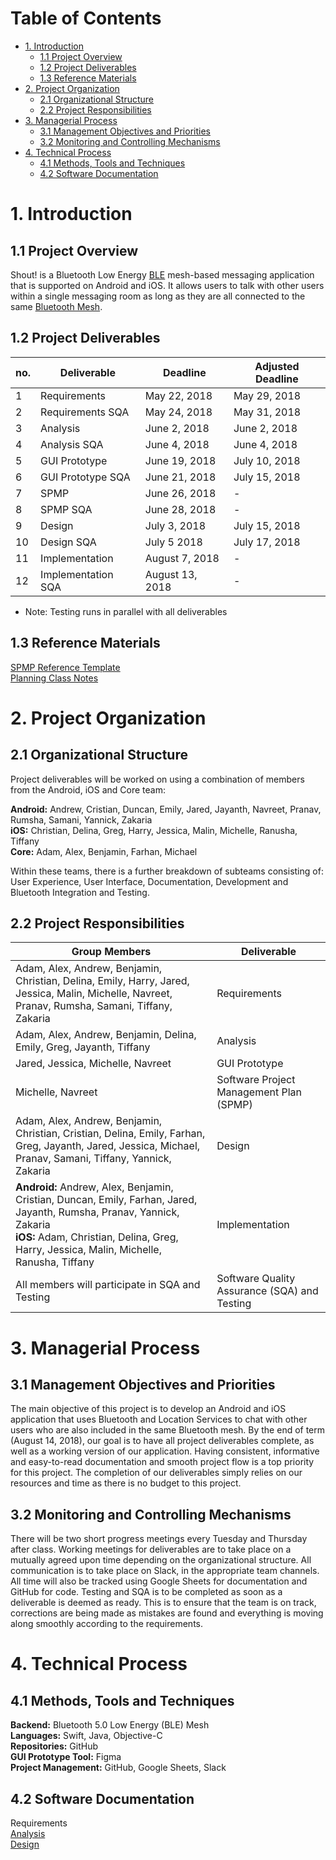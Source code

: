 # Table of Contents
- [1. Introduction](#1-introduction) 
   * [1.1 Project Overview](#11-project-overview)
   * [1.2 Project Deliverables](#12-project-deliverables)
   * [1.3 Reference Materials](#13-reference-materials)
- [2. Project Organization](#2-project-organization)
   * [2.1 Organizational Structure](#21-organizational-structure)  
   * [2.2 Project Responsibilities](#22-project-responsibilities)
- [3. Managerial Process](#3-managerial-process)
   * [3.1 Management Objectives and Priorities](#31-management-objectives-and-priorities)
   * [3.2 Monitoring and Controlling Mechanisms](#32-monitoring-and-controlling-mechanisms)
 - [4. Technical Process](#4-technical-process)
    * [4.1 Methods, Tools and Techniques](#41-methods-tools-and-techniques)
    * [4.2 Software Documentation](#42-software-documentation)
    
     
# 1. Introduction 

## 1.1 Project Overview

Shout! is a Bluetooth Low Energy [BLE](https://en.wikipedia.org/wiki/Bluetooth_Low_Energy) mesh-based messaging application that is supported on Android and iOS. It allows users to talk with other users within a single messaging room as long as they are all connected to the same [Bluetooth Mesh](https://www.bluetooth.com/bluetooth-technology/topology-options/le-mesh/mesh-tech).

## 1.2 Project Deliverables

| no. | Deliverable | Deadline | Adjusted Deadline | 
| ----- | ---- | ----------- | ------- |
|1|Requirements|May 22, 2018|May 29, 2018|
|2|Requirements SQA|May 24, 2018|May 31, 2018|
|3|Analysis|June 2, 2018|June 2, 2018|
|4|Analysis SQA|June 4, 2018|June 4, 2018|
|5|GUI Prototype|June 19, 2018|July 10, 2018|
|6|GUI Prototype SQA|June 21, 2018|July 15, 2018|
|7|SPMP|June 26, 2018| - |
|8|SPMP SQA|June 28, 2018| - |
|9|Design|July 3, 2018|July 15, 2018|
|10|Design SQA|July 5 2018|July 17, 2018|
|11|Implementation|August 7, 2018| - |
|12|Implementation SQA|August 13, 2018| - |

* Note: Testing runs in parallel with all deliverables

## 1.3 Reference Materials
[SPMP Reference Template](https://cs.uwaterloo.ca/~apidduck/se362/Assignments/A2/spmp)<br/>
[Planning Class Notes](https://bohr.wlu.ca/cp317/notes/17_planning.php)


# 2. Project Organization
## 2.1 Organizational Structure
Project deliverables will be worked on using a combination of members from the Android, iOS and Core team:

<strong>Android:</strong> Andrew, Cristian, Duncan, Emily, Jared, Jayanth, Navreet, Pranav, Rumsha, Samani, Yannick, Zakaria<br /> 
<strong>iOS:</strong> Christian, Delina, Greg, Harry, Jessica, Malin, Michelle, Ranusha, Tiffany<br /> 
<strong>Core:</strong> Adam, Alex, Benjamin, Farhan, Michael

Within these teams, there is a further breakdown of subteams consisting of:
User Experience, User Interface, Documentation, Development and Bluetooth Integration and Testing.

## 2.2 Project Responsibilities

| Group Members | Deliverable |
| -------------------- | ----------- |
|Adam, Alex, Andrew, Benjamin, Christian, Delina, Emily, Harry, Jared, Jessica, Malin, Michelle, Navreet, Pranav, Rumsha, Samani, Tiffany, Zakaria|Requirements|
|Adam, Alex, Andrew, Benjamin, Delina, Emily, Greg, Jayanth, Tiffany|Analysis|
|Jared, Jessica, Michelle, Navreet|GUI Prototype|
|Michelle, Navreet|Software Project Management Plan (SPMP)|
|Adam, Alex, Andrew, Benjamin, Christian, Cristian, Delina, Emily, Farhan, Greg, Jayanth, Jared, Jessica, Michael, Pranav, Samani, Tiffany, Yannick, Zakaria|Design|
|<strong>Android:</strong> Andrew, Alex, Benjamin, Cristian, Duncan, Emily, Farhan, Jared, Jayanth, Rumsha, Pranav, Yannick, Zakaria <br/> <strong>iOS:</strong> Adam, Christian, Delina, Greg, Harry, Jessica, Malin, Michelle, Ranusha, Tiffany|Implementation|
|All members will participate in SQA and Testing|Software Quality Assurance (SQA) and Testing|



# 3. Managerial Process
## 3.1 Management Objectives and Priorities
The main objective of this project is to develop an Android and iOS application that uses Bluetooth and Location Services to chat with other users who are also included in the same Bluetooth mesh. By the end of term (August 14, 2018), our goal is to have all project deliverables complete, as well as a working version of our application. Having consistent, informative and easy-to-read documentation and smooth project flow is a top priority for this project. The completion of our deliverables simply relies on our resources and time as there is no budget to this project.

## 3.2 Monitoring and Controlling Mechanisms 
There will be two short progress meetings every Tuesday and Thursday after class. Working meetings for deliverables are to take place on a mutually agreed upon time depending on the organizational structure.
All communication is to take place on Slack, in the appropriate team channels. All time will also be tracked using Google Sheets for documentation and GitHub for code.
Testing and SQA is to be completed as soon as a deliverable is deemed as ready. This is to ensure that the team is on track, corrections are being made as mistakes are found and everything is moving along smoothly according to the requirements.


# 4. Technical Process
## 4.1 Methods, Tools and Techniques

<strong>Backend:</strong> Bluetooth 5.0 Low Energy (BLE) Mesh<br/>
<strong>Languages:</strong> Swift, Java, Objective-C<br/>
<strong>Repositories:</strong> GitHub<br/>
<strong>GUI Prototype Tool:</strong> Figma<br/>
<strong>Project Management:</strong> GitHub, Google Sheets, Slack<br/>

## 4.2 Software Documentation
Requirements<br/>
[Analysis](https://cp317s18.github.io/analysis/)<br/>
[Design](https://cp317s18.github.io/design/)


